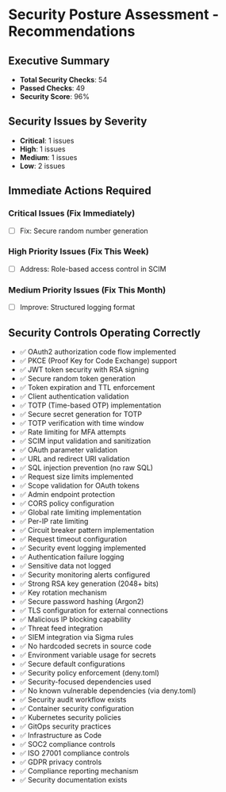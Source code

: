 # Security Posture Assessment - Recommendations

## Executive Summary
- **Total Security Checks**: 54
- **Passed Checks**: 49
- **Security Score**: 96%

## Security Issues by Severity
- **Critical**: 1 issues
- **High**: 1 issues  
- **Medium**: 1 issues
- **Low**: 2 issues

## Immediate Actions Required

### Critical Issues (Fix Immediately)
- [ ] Fix: Secure random number generation

### High Priority Issues (Fix This Week)
- [ ] Address: Role-based access control in SCIM

### Medium Priority Issues (Fix This Month)
- [ ] Improve: Structured logging format

## Security Controls Operating Correctly
- ✅ OAuth2 authorization code flow implemented
- ✅ PKCE (Proof Key for Code Exchange) support
- ✅ JWT token security with RSA signing
- ✅ Secure random token generation
- ✅ Token expiration and TTL enforcement
- ✅ Client authentication validation
- ✅ TOTP (Time-based OTP) implementation
- ✅ Secure secret generation for TOTP
- ✅ TOTP verification with time window
- ✅ Rate limiting for MFA attempts
- ✅ SCIM input validation and sanitization
- ✅ OAuth parameter validation
- ✅ URL and redirect URI validation
- ✅ SQL injection prevention (no raw SQL)
- ✅ Request size limits implemented
- ✅ Scope validation for OAuth tokens
- ✅ Admin endpoint protection
- ✅ CORS policy configuration
- ✅ Global rate limiting implementation
- ✅ Per-IP rate limiting
- ✅ Circuit breaker pattern implementation
- ✅ Request timeout configuration
- ✅ Security event logging implemented
- ✅ Authentication failure logging
- ✅ Sensitive data not logged
- ✅ Security monitoring alerts configured
- ✅ Strong RSA key generation (2048+ bits)
- ✅ Key rotation mechanism
- ✅ Secure password hashing (Argon2)
- ✅ TLS configuration for external connections
- ✅ Malicious IP blocking capability
- ✅ Threat feed integration
- ✅ SIEM integration via Sigma rules
- ✅ No hardcoded secrets in source code
- ✅ Environment variable usage for secrets
- ✅ Secure default configurations
- ✅ Security policy enforcement (deny.toml)
- ✅ Security-focused dependencies used
- ✅ No known vulnerable dependencies (via deny.toml)
- ✅ Security audit workflow exists
- ✅ Container security configuration
- ✅ Kubernetes security policies
- ✅ GitOps security practices
- ✅ Infrastructure as Code
- ✅ SOC2 compliance controls
- ✅ ISO 27001 compliance controls
- ✅ GDPR privacy controls
- ✅ Compliance reporting mechanism
- ✅ Security documentation exists
